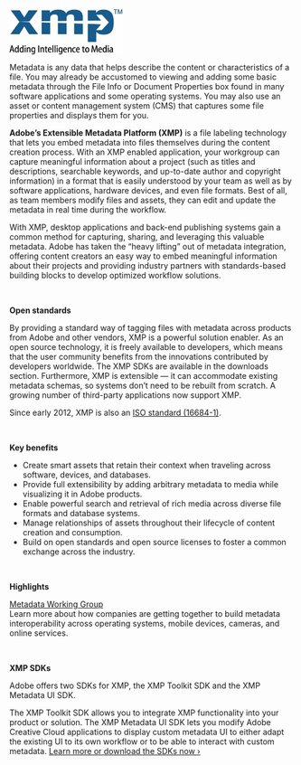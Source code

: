 <img src="./xmp_tagline.png" width="200" align="middle">
<br/>

Metadata is any data that helps describe the content or characteristics of a file. You may already be accustomed to viewing and adding some basic metadata through the File Info or Document Properties box found in many software applications and some operating systems. You may also use an asset or content management system (CMS) that captures some file properties and displays them for you.

**Adobe’s Extensible Metadata Platform (XMP)** is a file labeling technology that lets you embed metadata into files themselves during the content creation process. With an XMP enabled application, your workgroup can capture meaningful information about a project (such as titles and descriptions, searchable keywords, and up-to-date author and copyright information) in a format that is easily understood by your team as well as by software applications, hardware devices, and even file formats. Best of all, as team members modify files and assets, they can edit and update the metadata in real time during the workflow.

With XMP, desktop applications and back-end publishing systems gain a common method for capturing, sharing, and leveraging this valuable metadata. Adobe has taken the “heavy lifting” out of metadata integration, offering content creators an easy way to embed meaningful information about their projects and providing industry partners with standards-based building blocks to develop optimized workflow solutions.

<br/>

**Open standards**

By providing a standard way of tagging files with metadata across products from Adobe and other vendors, XMP is a powerful solution enabler. As an open source technology, it is freely available to developers, which means that the user community benefits from the innovations contributed by developers worldwide. The XMP SDKs are available in the downloads section. Furthermore, XMP is extensible — it can accommodate existing metadata schemas, so systems don’t need to be rebuilt from scratch. A growing number of third-party applications now support XMP.

Since early 2012, XMP is also an [ISO standard (16684-1)](https://www.iso.org/news/2012/03/Ref1525.html).

<br/>

**Key benefits**

* Create smart assets that retain their context when traveling across software, devices, and databases.
* Provide full extensibility by adding arbitrary metadata to media while visualizing it in Adobe products.
* Enable powerful search and retrieval of rich media across diverse file formats and database systems.
* Manage relationships of assets throughout their lifecycle of content creation and consumption.
* Build on open standards and open source licenses to foster a common exchange across the industry.

<br/>

**Highlights**

[Metadata Working Group](http://www.metadataworkinggroup.org/)
<br/>
Learn more about how companies are getting together to build metadata interoperability across operating systems, mobile devices, cameras, and online services.

<br/>

**XMP SDKs**

Adobe offers two SDKs for XMP, the XMP Toolkit SDK and the XMP Metadata UI SDK.

The XMP Toolkit SDK allows you to integrate XMP functionality into your product or solution. The XMP Metadata UI SDK lets you modify Adobe Creative Cloud applications to display custom metadata UI to either adapt the existing UI to its own workflow or to be able to interact with custom metadata. [Learn more or download the SDKs now ›](https://www.adobe.com/devnet/xmp.html)
